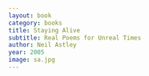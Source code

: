 ```yaml
---
layout: book
category: books
title: Staying Alive
subtitle: Real Poems for Unreal Times
author: Neil Astley
year: 2005
image: sa.jpg
---
```

